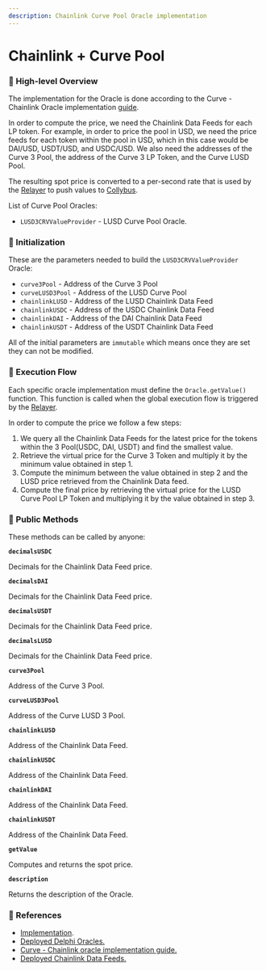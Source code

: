 ```yaml
---
description: Chainlink Curve Pool Oracle implementation
---
```


# Chainlink + Curve Pool

### 🔎 High-level Overview

The implementation for the Oracle is done according to the Curve - Chainlink Oracle implementation [guide](https://news.curve.fi/chainlink-oracles-and-curve-pools/).&#x20;

In order to compute the price, we need the Chainlink Data Feeds for each LP token. For example, in order to price the pool in USD, we need the price feeds for each token within the pool in USD, which in this case would be DAI/USD, USDT/USD, and USDC/USD. We also need the addresses of the Curve 3 Pool, the address of the Curve 3 LP Token, and the Curve LUSD Pool.

The resulting spot price is converted to a per-second rate that is used by the [Relayer](../../relayer.md) to push values to [Collybus](../../../fiat/).

List of Curve Pool Oracles:

* `LUSD3CRVValueProvider` - LUSD Curve Pool Oracle.

### 🐣 Initialization

These are the parameters needed to build the `LUSD3CRVValueProvider` Oracle:

* `curve3Pool` - Address of the Curve 3 Pool
* `curveLUSD3Pool` - Address of the LUSD Curve Pool
* `chainlinkLUSD` - Address of the LUSD Chainlink Data Feed
* `chainlinkUSDC` - Address of the USDC Chainlink Data Feed
* `chainlinkDAI` - Address of the DAI Chainlink Data Feed
* `chainlinkUSDT` -  Address of the USDT Chainlink Data Feed

All of the initial parameters are `immutable` which means once they are set they can not be modified.

### 🌈 Execution Flow

Each specific oracle implementation must define the `Oracle.getValue()` function. This function is called when the global execution flow is triggered by the [Relayer](../../relayer.md). &#x20;

In order to compute the price we follow a few steps:

1. We query all the Chainlink Data Feeds for the latest price for the tokens within the 3 Pool(USDC, DAI, USDT) and find the smallest value.
2. Retrieve the virtual price for the Curve 3 Token and multiply it by the minimum value obtained in step 1.
3. Compute the minimum between the value obtained in step 2 and the LUSD price retrieved from the Chainlink Data feed.
4. Compute the final price by retrieving the virtual price for the LUSD Curve Pool LP Token and multiplying it by the value obtained in step 3.

### 📑 Public Methods

These methods can be called by anyone:

**`decimalsUSDC`**&#x20;

Decimals for the Chainlink Data Feed price.

**`decimalsDAI`**

Decimals for the Chainlink Data Feed price.

**`decimalsUSDT`**

Decimals for the Chainlink Data Feed price.

**`decimalsLUSD`**

Decimals for the Chainlink Data Feed price.

**`curve3Pool`**

Address of the Curve 3 Pool.

**`curveLUSD3Pool`**

Address of the Curve LUSD 3 Pool.

**`chainlinkLUSD`**

Address of the Chainlink Data Feed.

**`chainlinkUSDC`**

Address of the Chainlink Data Feed.

**`chainlinkDAI`**

Address of the Chainlink Data Feed.

**`chainlinkUSDT`**

Address of the Chainlink Data Feed.

**`getValue`**

Computes and returns the spot price.

**`description`**

Returns the description of the Oracle.

### 📘 References

* [Implementation](https://github.com/fiatdao/delphi/blob/26c91838d287a27e494c75a834fbafef303c090d/src/oracle\_implementations/spot\_price/Chainlink/LUSD3CRV/LUSD3CRVValueProvider.sol).
* [Deployed Delphi Oracles.](https://github.com/fiatdao/changelog/tree/0693456e1938288734b79a24e9ac3be4a0ef6661/deployment)
* [Curve - Chainlink oracle implementation guide.](https://news.curve.fi/chainlink-oracles-and-curve-pools/)
* [Deployed Chainlink Data Feeds.](https://docs.chain.link/docs/ethereum-addresses/)
